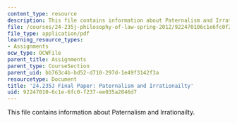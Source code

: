 ```yaml
---
content_type: resource
description: This file contains information about Paternalism and Irrationailty.
file: /courses/24-235j-philosophy-of-law-spring-2012/922470106c1e6fc0f237ee035a2846d7_MIT24_235JS12_Paternalism.pdf
file_type: application/pdf
learning_resource_types:
- Assignments
ocw_type: OCWFile
parent_title: Assignments
parent_type: CourseSection
parent_uid: bb763c4b-bd52-d710-297d-1e49f3142f3a
resourcetype: Document
title: '24.235J Final Paper: Paternalism and Irrationailty'
uid: 92247010-6c1e-6fc0-f237-ee035a2846d7
---
```

This file contains information about Paternalism and Irrationailty.

